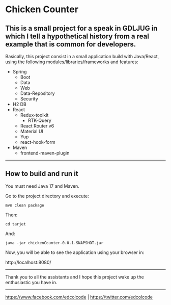 # Chicken Counter
This is a small project for a speak in GDLJUG in which I tell a hypothetical history from a real example that is common 
for developers.
---
Basically, this project consist in a small application build with Java/React, using the following 
modules/libraries/frameworks and features:
- Spring
  - Boot
  - Data
  - Web
  - Data-Repository
  - Security
- H2 DB
- React
  - Redux-toolkit
    - RTK-Query
  - React Router v6
  - Material UI
  - Yup
  - react-hook-form
- Maven
  - frontend-maven-plugin
---
## How to build and run it
You must need Java 17 and Maven.

Go to the project directory and execute:
```
mvn clean package
```
Then:
```
cd tarjet
```
And:
```
java -jar chickenCounter-0.0.1-SNAPSHOT.jar
```
Now, you will be able to see the application using your browser in:

http://localhost:8080/

---
Thank you to all the assistants and I hope this project wake up the enthusiastic you have in.

---
https://www.facebook.com/edcolcode | https://twitter.com/edcolcode